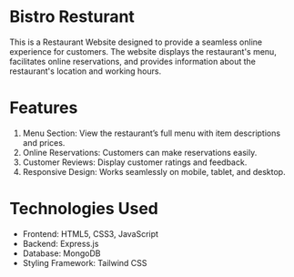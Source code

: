 # Bistro Resturant

This is a Restaurant Website designed to provide a seamless online experience for customers. The website displays the restaurant's menu, facilitates online reservations, and provides information about the restaurant's location and working hours.

# Features
1. Menu Section: View the restaurant’s full menu with item descriptions and prices.
2. Online Reservations: Customers can make reservations easily.
3. Customer Reviews: Display customer ratings and feedback.
4. Responsive Design: Works seamlessly on mobile, tablet, and desktop.

# Technologies Used
* Frontend: HTML5, CSS3, JavaScript
* Backend:  Express.js
* Database: MongoDB
* Styling Framework: Tailwind CSS

